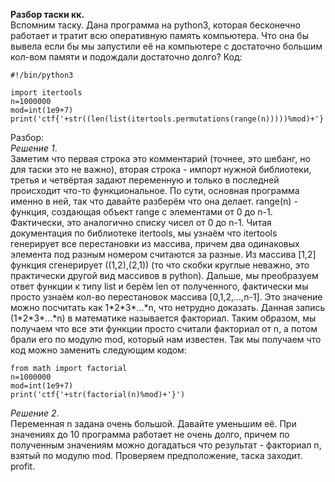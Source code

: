 **Разбор таски кк.**\
Вспомним таску. Дана программа на python3, которая бесконечно работает и тратит всю оперативную память компьютера. Что она бы вывела если бы мы запустили её на компьютере с достаточно большим кол-вом памяти и подождали достаточно долго?
Код:
```
#!/bin/python3

import itertools
n=1000000
mod=int(1e9+7)
print('ctf{'+str((len(list(itertools.permutations(range(n)))))%mod)+'}')
```
Разбор:\
*Решение 1*.\
Заметим что первая строка это комментарий (точнее, это шебанг, но для таски это не важно), вторая строка - импорт нужной библиотеки, третья и четвёртая задают переменную и только в последней происходит что-то функциональное. По сути, основная программа именно в ней, так что давайте разберём что она делает. range(n) - функция, создающая объект range с элементами от 0 до n-1. Фактически, это аналогично списку чисел от 0 до n-1. Читая документация по библиотеке itertools, мы узнаём что itertools генерирует все перестановки из массива, причем два одинаковых элемента под разным номером считаются за разные. Из массива [1,2] функция сгенерирует ((1,2),(2,1)) (то что скобки круглые неважно, это практически другой вид массивов в python). Дальше, мы преобразуем ответ функции к типу list и берём len от полученного, фактически мы просто узнаём кол-во перестановок массива [0,1,2,...,n-1]. Это значение можно посчитать как 1\*2\*3\*...\*n, что нетрудно доказать. Данная запись (1\*2\*3\*...\*n) в математике называется факториал. Таким образом, мы получаем что все эти функции просто считали факториал от n, а потом брали его по модулю mod, который нам известен. Так мы получаем что код можно заменить следующим кодом:

```
from math import factorial
n=1000000
mod=int(1e9+7)
print('ctf{'+str(factorial(n)%mod)+'}')
```

*Решение 2*.\
Переменная n задана очень большой. Давайте уменьшим её. При значениях до 10 программа работает не очень долго, причем по полученным значениям можно догадаться что результат - факториал n, взятый по модулю mod. Проверяем предположение, таска заходит. profit.